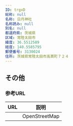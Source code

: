 ```yaml
---
ID: trgxD
総称: null
名称: 日月神社
名称読み: null
別名: null
都道府県: 茨城県
区域: 常陸太田市
緯度: 36.5512589
経度: 140.5585795
郵便番号: 3130024
住所: 茨城県常陸太田市高貫町７２４
---
```


## その他

### 参考URL

| URL | 説明          |
| --- | ------------- |
|     | OpenStreetMap |
